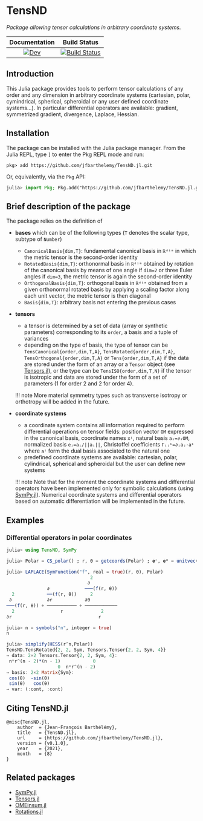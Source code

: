 # TensND

*Package allowing tensor calculations in arbitrary coordinate systems.*

<!-- [![Stable](https://img.shields.io/badge/docs-stable-blue.svg)](https://jfbarthelemy.github.io/TensND.jl/stable) -->
<!-- [![Dev](https://img.shields.io/badge/docs-dev-blue.svg)](https://jfbarthelemy.github.io/TensND.jl/dev) -->
<!-- [![Build Status](https://github.com/jfbarthelemy/TensND.jl/workflows/CI/badge.svg)](https://github.com/jfbarthelemy/TensND.jl/actions) -->

| **Documentation**                       | **Build Status**                  |
|:---------------------------------------:|:---------------------------------:|
| [![Dev][docs-dev-img]][docs-dev-url]    | [![Build Status][ci-img]][ci-url] |

[docs-dev-img]: https://img.shields.io/badge/docs-dev-blue.svg
[docs-dev-url]: https://jfbarthelemy.github.io/TensND.jl/dev

[ci-img]: https://github.com/jfbarthelemy/TensND.jl/workflows/CI/badge.svg?branch=main
[ci-url]: https://github.com/jfbarthelemy/TensND.jl/actions/workflows/CI.yml?query=branch%3Amain

[issues-url]: https://github.com/Ferrite-FEM/TensND.jl/issues

## Introduction

This Julia package provides tools to perform tensor calculations of any order and any dimension in arbitrary coordinate systems (cartesian,
polar, cymindrical, spherical, spheroidal or any user defined coordinate systems...). In particular differential operators are available:
gradient, symmetrized gradient, divergence, Laplace, Hessian.

## Installation

The package can be installed with the Julia package manager. From the Julia REPL, type `]` to enter the Pkg REPL mode and run:

```
pkg> add https://github.com/jfbarthelemy/TensND.jl.git
```

Or, equivalently, via the `Pkg` API:

```julia
julia> import Pkg; Pkg.add("https://github.com/jfbarthelemy/TensND.jl.git")
```

## Brief description of the package

The package relies on the definition of

- **bases** which can be of the following types (`T` denotes the scalar type, subtype of `Number`)
  - `CanonicalBasis{dim,T}`: fundamental canonical basis in `ℝᵈⁱᵐ` in which the metric tensor is the second-order identity
  - `RotatedBasis{dim,T}`: orthonormal basis in `ℝᵈⁱᵐ` obtained by rotation of the canonical basis by means of one angle if `dim=2` or three Euler angles if `dim=3`, the metric tensor is again the second-order identity
  - `OrthogonalBasis{dim,T}`: orthogonal basis in `ℝᵈⁱᵐ` obtained from a given orthonormal rotated basis by applying a scaling factor along each unit vector, the metric tensor is then diagonal
  - `Basis{dim,T}`: arbitrary basis not entering the previous cases

- **tensors**
  - a tensor is determined by a set of data (array or synthetic parameters) corresponding to its `order`, a basis and a tuple of variances
  - depending on the type of basis, the type of tensor can be `TensCanonical{order,dim,T,A}`, `TensRotated{order,dim,T,A}`, `TensOrthogonal{order,dim,T,A}` or `Tens{order,dim,T,A}` if the data are stored under the form of an array or a `Tensor` object (see [Tensors.jl](https://github.com/Ferrite-FEM/Tensors.jl)), or the type can be `TensISO{order,dim,T,N}` if the tensor is isotropic and data are stored under the form of a set of parameters (1 for order 2 and 2 for order 4).
  
  !!! note
      More material symmetry types such as transverse isotropy or orthotropy will be added in the future.

- **coordinate systems**
  - a coordinate system contains all information required to perform differential operations on tensor fields: position vector `OM` expressed in the canonical basis, coordinate names `xⁱ`, natural basis `aᵢ=∂ᵢOM`, normalized basis `eᵢ=aᵢ/||aᵢ||`, Christoffel coefficients `Γᵢⱼᵏ=∂ᵢaⱼ⋅aᵏ` where `aⁱ` form the dual basis associated to the natural one
  - predefined coordinate systems are available: cartesian, polar, cylindrical, spherical and spheroidal but the user can define new systems

  !!! note
      Note that for the moment the coordinate systems and differential operators have been implemented only for symbolic calculations (using [SymPy.jl](https://github.com/JuliaPy/SymPy.jl)). Numerical coordinate systems and differential operators based on automatic differentiation will be implemented in the future.

## Examples

### Differential operators in polar coordinates

```julia
julia> using TensND, SymPy

julia> Polar = CS_polar() ; r, θ = getcoords(Polar) ; 𝐞ʳ, 𝐞ᶿ = unitvec(Polar) ;

julia> LAPLACE(SymFunction("f", real = true)(r, θ), Polar)
                               2
                              ∂
               ∂             ───(f(r, θ))
  2            ──(f(r, θ))     2
 ∂             ∂r            ∂θ
───(f(r, θ)) + ─────────── + ────────────
  2                 r              2
∂r                                r

julia> n = symbols("n", integer = true)
n

julia> simplify(HESS(r^n,Polar))
TensND.TensRotated{2, 2, Sym, Tensors.Tensor{2, 2, Sym, 4}}
→ data: 2×2 Tensors.Tensor{2, 2, Sym, 4}:
 n*r^(n - 2)*(n - 1)            0
                   0  n*r^(n - 2)
→ basis: 2×2 Matrix{Sym}:
 cos(θ)  -sin(θ)
 sin(θ)   cos(θ)
→ var: (:cont, :cont)
```

## Citing TensND.jl

```
@misc{TensND.jl,
	author  = {Jean-François Barthélémy},
	title   = {TensND.jl},
	url     = {https://github.com/jfbarthelemy/TensND.jl},
	version = {v0.1.0},
	year    = {2021},
	month   = {8}
}
```

## Related packages

- [SymPy.jl](https://github.com/JuliaPy/SymPy.jl)
- [Tensors.jl](https://github.com/Ferrite-FEM/Tensors.jl)
- [OMEinsum.jl](https://github.com/under-Peter/OMEinsum.jl)
- [Rotations.jl](https://github.com/JuliaGeometry/Rotations.jl)